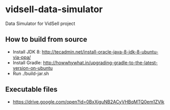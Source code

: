 # vidsell-data-simulator
Data Simulator for VidSell project

## How to build from source
* Install JDK 8: http://tecadmin.net/install-oracle-java-8-jdk-8-ubuntu-via-ppa/
* Install Gradle: http://howwhywhat.in/upgrading-gradle-to-the-latest-version-on-ubuntu
* Run ./build-jar.sh

## Executable files
 * https://drive.google.com/open?id=0BxXiguNB2ACyVHBqMTQ0em1ZVlk
